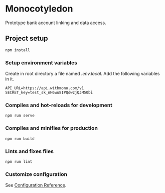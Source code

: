 # Monocotyledon
Prototype bank account linking and data access.

## Project setup
```
npm install
```

### Setup environment variables
Create in root directory a file named _.env.local_. Add the following variables in it.
```
API_URL=https://api.withmono.com/v1
SECRET_key=test_sk_nH6wu8IPQdwzjQJM50bi
```

### Compiles and hot-reloads for development
```
npm run serve
```

### Compiles and minifies for production
```
npm run build
```

### Lints and fixes files
```
npm run lint
```

### Customize configuration
See [Configuration Reference](https://cli.vuejs.org/config/).
